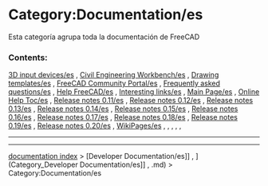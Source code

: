 # Category:Documentation/es
Esta categoría agrupa toda la documentación de FreeCAD

### Contents:

[3D input devices/es](3D_input_devices/es.md) , [Civil Engineering Workbench/es](Civil_Engineering_Workbench/es.md) , [Drawing templates/es](Drawing_templates/es.md) , [FreeCAD Community Portal/es](FreeCAD_Community_Portal/es.md) , [Frequently asked questions/es](Frequently_asked_questions/es.md) , [Help FreeCAD/es](Help_FreeCAD/es.md) , [Interesting links/es](Interesting_links/es.md) , [Main Page/es](Main_Page/es.md) , [Online Help Toc/es](Online_Help_Toc/es.md) , [Release notes 0.11/es](Release_notes_0.11/es.md) , [Release notes 0.12/es](Release_notes_0.12/es.md) , [Release notes 0.13/es](Release_notes_0.13/es.md) , [Release notes 0.14/es](Release_notes_0.14/es.md) , [Release notes 0.15/es](Release_notes_0.15/es.md) , [Release notes 0.16/es](Release_notes_0.16/es.md) , [Release notes 0.17/es](Release_notes_0.17/es.md) , [Release notes 0.18/es](Release_notes_0.18/es.md) , [Release notes 0.19/es](Release_notes_0.19/es.md) , [Release notes 0.20/es](Release_notes_0.20/es.md) , [WikiPages/es](WikiPages/es.md) , , , , ,

_ _ _ _ _ _

---
[documentation index](../README.md) > [Developer Documentation/es]] , ](Category_Developer Documentation/es]] , .md) > Category:Documentation/es
